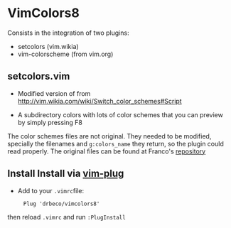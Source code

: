 # VimColors8

Consists in the integration of two plugins:

* setcolors (vim.wikia)
* vim-colorscheme (from vim.org)

## setcolors.vim

* Modified version of from http://vim.wikia.com/wiki/Switch_color_schemes#Script

* A subdirectory colors with lots of color schemes that you can preview by simply pressing F8

The color schemes files are not original. They needed to be modified, specially the filenames and `g:colors_name` they return, so the plugin could read properly. The original files can be found at Franco's [repository](https://github.com/flazz/vim-colorschemes/) 

## Install Install via [vim-plug](https://github.com/drbeco/vim-plug)

* Add to your `.vimrc`file:

`     Plug 'drbeco/vimcolors8'`

then reload `.vimrc` and run `:PlugInstall`


